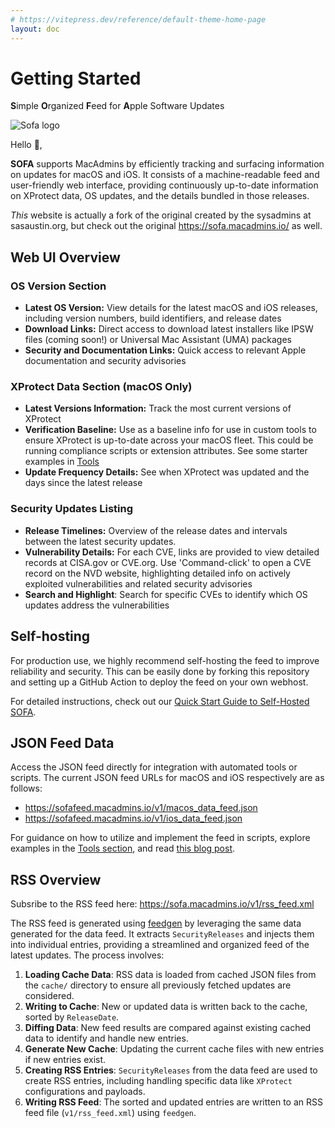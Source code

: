 ```yaml
---
# https://vitepress.dev/reference/default-theme-home-page
layout: doc
---
```


# Getting Started

**S**imple **O**rganized **F**eed for **A**pple Software Updates

![Sofa logo](./images/custom_logo.png "SOFA logo")

Hello 👋,

**SOFA** supports MacAdmins by efficiently tracking and surfacing information on updates for macOS and iOS. It consists of a machine-readable feed and user-friendly web interface, providing continuously up-to-date information on XProtect data, OS updates, and the details bundled in those releases.

*This* website is actually a fork of the original created by the sysadmins at sasaustin.org, but check out the original https://sofa.macadmins.io/ as well.

## Web UI Overview

### OS Version Section

- **Latest OS Version:** View details for the latest macOS and iOS releases, including version numbers, build identifiers, and release dates
- **Download Links:** Direct access to download latest installers like IPSW files (coming soon!) or Universal Mac Assistant (UMA) packages
- **Security and Documentation Links:** Quick access to relevant Apple documentation and security advisories

### XProtect Data Section (macOS Only)

- **Latest Versions Information:** Track the most current versions of XProtect
- **Verification Baseline:** Use as a baseline info for use in custom tools to ensure XProtect is up-to-date across your macOS fleet. This could be running compliance scripts or extension attributes. See some starter examples in [Tools](https://github.com/macadmins/sofa/tree/main/tool-scripts)
- **Update Frequency Details:** See when XProtect was updated and the days since the latest release

### Security Updates Listing

- **Release Timelines:** Overview of the release dates and intervals between the latest security updates.
- **Vulnerability Details:**  For each CVE, links are provided to view detailed records at CISA.gov or CVE.org. Use 'Command-click' to open a CVE record on the NVD website, highlighting detailed info on actively exploited vulnerabilities and related security advisories
- **Search and Highlight**: Search for specific CVEs to identify which OS updates address the vulnerabilities

## Self-hosting

For production use, we highly recommend self-hosting the feed to improve reliability and security. This can be easily done by forking this repository and setting up a GitHub Action to deploy the feed on your own webhost.

For detailed instructions, check out our [Quick Start Guide to Self-Hosted SOFA](self-hosted.md).

## JSON Feed Data

Access the JSON feed directly for integration with automated tools or scripts. The current JSON feed URLs for macOS and iOS respectively are as follows:

- https://sofafeed.macadmins.io/v1/macos_data_feed.json
- https://sofafeed.macadmins.io/v1/ios_data_feed.json

For guidance on how to utilize and implement the feed in scripts, explore examples in the [Tools section](https://github.com/macadmins/sofa/tree/main/tool-scripts), and read [this blog post](https://grahamrpugh.com/2024/07/22/sofa-new-feed.html).


## RSS Overview

Subsribe to the RSS feed here: https://sofa.macadmins.io/v1/rss_feed.xml

The RSS feed is generated using [feedgen](https://feedgen.kiesow.be/) by leveraging the same data generated for the data feed. It extracts `SecurityReleases` and injects them into individual entries, providing a streamlined and organized feed of the latest updates. The process involves:

1. **Loading Cache Data**: RSS data is loaded from cached JSON files from the `cache/` directory to ensure all previously fetched updates are considered.
1. **Writing to Cache**: New or updated data is written back to the cache, sorted by `ReleaseDate`.
1. **Diffing Data**: New feed results are compared against existing cached data to identify and handle new entries.
1. **Generate New Cache**: Updating the current cache files with new entries if new entries exist.
1. **Creating RSS Entries**: `SecurityReleases` from the data feed are used to create RSS entries, including handling specific data like `XProtect` configurations and payloads.
1. **Writing RSS Feed**: The sorted and updated entries are written to an RSS feed file (`v1/rss_feed.xml`) using `feedgen`.

